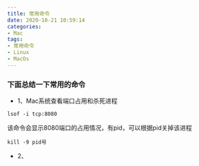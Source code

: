 ```yaml
---
title: 常用命令
date: 2020-10-21 10:59:14
categories:
- Mac
tags:
- 常用命令
- Linux
- MacOs
---
```


### 下面总结一下常用的命令

* 1、Mac系统查看端口占用和杀死进程

``` 
lsof -i tcp:8080
```
该命令会显示8080端口的占用情况，有pid，可以根据pid关掉该进程
``` 
kill -9 pid号
```
* 2、
